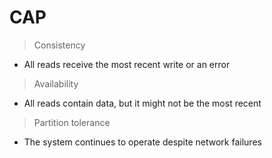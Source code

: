 # CAP

> Consistency

- All reads receive the most recent write or an error

> Availability

- All reads contain data, but it might not be the most recent

> Partition tolerance

- The system continues to operate despite network failures
